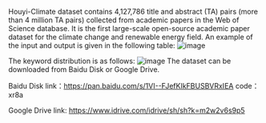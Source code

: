 Houyi-Climate dataset contains 4,127,786 title and abstract (TA) pairs (more than 4 million TA pairs) collected from academic papers in the Web of Science database.
It is the first large-scale open-source academic paper dataset for the climate change and renewable energy field. An example of the input and output is given in the following table:
![image](https://github.com/IntelligentEnergyLab/Houyi-Climate/assets/146170820/4edd1bf8-f3a4-4ac5-a382-0e3c19edde70)

The keyword distribution is as follows:
![image](https://github.com/IntelligentEnergyLab/Houyi-Climate/assets/146170820/6c51bd50-544f-412b-b614-d5cf730680d3)
The dataset can be downloaded from Baidu Disk or Google Drive.

Baidu Disk link：https://pan.baidu.com/s/1VI--FJefKIkFBUSBVRxIEA code：xr8a 

Google Drive link: https://www.idrive.com/idrive/sh/sh?k=m2w2v6s9p5
